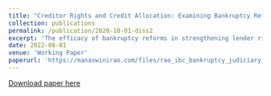 ```yaml
---
title: "Creditor Rights and Credit Allocation: Examining Bankruptcy Reforms from the Lens of Local Judicial Capacity"
collection: publications
permalink: /publication/2020-10-01-diss2
excerpt: 'The efficacy of bankruptcy reforms in strengthening lender rights and credit markets often depends on local enforcement capacity through courts. We analyze India's national bankruptcy reform in 2016 using a triple difference research design, exploiting variation in baseline district-level judge-to-population ratios and firm-level default risk or capital efficiency (marginal revenue product of capital or MRPK). The reform reduced borrowing by high-default-risk firms but did not increase borrowing by high MRPK firms in districts with better judicial capacity relative to those with worse capacity. Consistent with these results, we find negative economic effects among high-default-risk firms and limited positive effects among high MRPK firms, suggesting that such reforms fall short of achieving allocative efficiency.'
date: 2022-08-01
venue: 'Working Paper'
paperurl: 'https://manaswinirao.com/files/rao_ibc_bankruptcy_judiciary.pdf'
---
```


<span style="color:blue">[Download paper here](https://manaswinirao.com/files/rao_ibc_bankruptcy_judiciary.pdf)</span>
